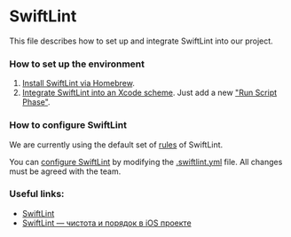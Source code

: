 # SwiftLint

This file describes how to set up and integrate SwiftLint into our project.

### How to set up the environment

1. [Install SwiftLint via Homebrew](https://github.com/realm/SwiftLint#using-homebrew).
2. [Integrate SwiftLint into an Xcode scheme](https://github.com/realm/SwiftLint#xcode). Just add a new ["Run Script Phase"](https://stackoverflow.com/questions/39632301/where-is-the-run-script-and-build-phase-in-xcode).


### How to configure SwiftLint

We are currently using the default set of [rules](https://realm.github.io/SwiftLint/rule-directory.html) of SwiftLint.

You can [configure SwiftLint](https://github.com/realm/SwiftLint#configuration) by modifying the [.swiftlint.yml](../.swiftlint.yml) file. All changes must be agreed with the team.

### Useful links:

- [SwiftLint](https://github.com/realm/SwiftLint)
- [SwiftLint — чистота и порядок в iOS проекте](https://habr.com/ru/company/tinkoff/blog/317892/)
